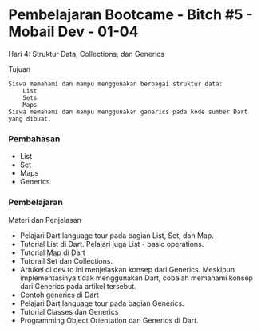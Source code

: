 <h1> Pembelajaran Bootcame - Bitch #5 - Mobail Dev - 01-04</h1>

Hari 4: Struktur Data, Collections, dan Generics

Tujuan

    Siswa memahami dan mampu menggunakan berbagai struktur data:
        List
        Sets
        Maps
    Siswa memahami dan mampu menggunakan ganerics pada kode sumber Dart yang dibuat.




<h3>Pembahasan</h3>
<ul>
    <li>List</li>
    <li>Set</li>
    <li>Maps</li>
    <li>Generics</li>
</ul>
<h3>Pembelajaran</h3>

Materi dan Penjelasan

<ul>
    <li>Pelajari Dart language tour pada bagian List, Set, dan Map.</li>
<li>Tutorial List di Dart. Pelajari juga List - basic operations.</li>
<li>Tutorial Map di Dart</li>
<li>Tutorail Set dan Collections.</li>
<li>Artukel di dev.to ini menjelaskan konsep dari Generics. Meskipun implementasinya tidak menggunakan Dart, cobalah memahami konsep dari Generics pada artikel tersebut.</li>
<li>Contoh generics di Dart</li>
<li>Pelajari Dart language tour pada bagian Generics.</li>
<li>Tutorial Classes dan Generics</li>
<li>Programming Object Orientation dan Generics di Dart.</li>
</ul>
